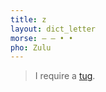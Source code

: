 ```yaml
---
title: z
layout: dict_letter
morse: ‒ ‒ • • 
pho: Zulu
---
```

> I require a [tug](/dict/t/tug.html).